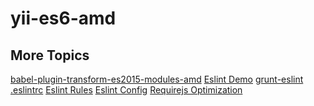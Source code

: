 yii-es6-amd
===========

## More Topics
[babel-plugin-transform-es2015-modules-amd](https://www.npmjs.com/package/babel-plugin-transform-es2015-modules-amd)
[Eslint Demo](http://eslint.org/demo/)
[grunt-eslint](https://www.npmjs.com/package/grunt-eslint)
[.eslintrc](http://eslint.org/docs/user-guide/configuring#extending-configuration-files)
[Eslint Rules](http://eslint.org/docs/rules/)
[Eslint Config](http://eslint.org/docs/user-guide/configuring)
[Requirejs Optimization](http://requirejs.org/docs/optimization.html)
